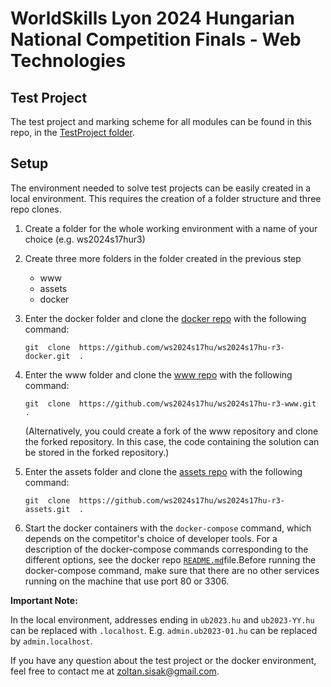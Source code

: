 
# WorldSkills Lyon 2024 Hungarian National Competition Finals - Web Technologies

## Test Project

The test project and marking scheme for all modules can be found in this repo, in the [TestProject folder](https://github.com/ws2024s17hu/ws2024s17hu-r3-tp/blob/master/TestProject).

## Setup

 The environment needed to solve test projects can be easily created in a local environment. This requires the creation of a folder structure and three repo clones.

1. Create a folder for the whole working environment with a name of your choice (e.g. ws2024s17hur3)

2. Create three more folders in the folder created in the previous step
	 - www
	 - assets
	 - docker
 3. Enter the docker folder and clone the [docker repo](https://github.com/ws2024s17hu/ws2024s17hu-r3-docker) with the following command:
	```shell
	git  clone  https://github.com/ws2024s17hu/ws2024s17hu-r3-docker.git  .
	```
4. Enter the www folder and clone the [www repo](https://github.com/ws2024s17hu/ws2024s17hu-r3-www) with the following command:
	```shell
	git  clone  https://github.com/ws2024s17hu/ws2024s17hu-r3-www.git  .
	```
	(Alternatively, you could create a fork of the www repository and clone the forked repository. In this case, the code containing the solution can be stored in the forked repository.)


5. Enter the assets folder and clone the [assets repo](https://github.com/ws2024s17hu/ws2024s17hu-r3-assets) with the following command:
	```shell
	git  clone  https://github.com/ws2024s17hu/ws2024s17hu-r3-assets.git  .
	```
6. Start the docker containers with the `docker-compose` command, which depends on the competitor's choice of developer tools. For a description of the docker-compose commands corresponding to the different options, see the docker repo [`README.md`](https://github.com/ws2024s17hu/ws2024s17hu-r3-tp/blob/master/TestProject)file.Before running the docker-compose command, make sure that there are no other services running on the machine that use port 80 or 3306. 

**Important Note:**

In the local environment, addresses ending in `ub2023.hu` and `ub2023-YY.hu` can be replaced with `.localhost`. E.g. `admin.ub2023-01.hu` can be replaced by `admin.localhost`.

If you have any question about the test project or the docker environment, feel free to contact me at 	zoltan.sisak@gmail.com.